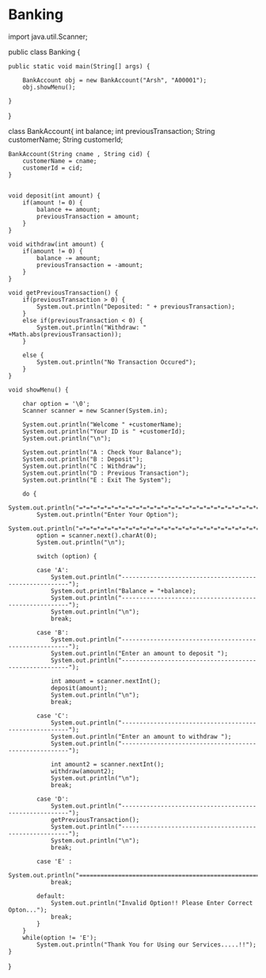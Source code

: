 # Banking


import java.util.Scanner;

public class Banking {

	public static void main(String[] args) {

		BankAccount obj = new BankAccount("Arsh", "A00001");
		obj.showMenu();

	}

}

class BankAccount{
	int balance;
	int previousTransaction;
	String customerName;
	String customerId;

	BankAccount(String cname , String cid) {
		customerName = cname;
		customerId = cid;
	}


	void deposit(int amount) {
		if(amount != 0) {
			balance += amount;
			previousTransaction = amount;
		}
	}

	void withdraw(int amount) {
		if(amount != 0) {
			balance -= amount;
			previousTransaction = -amount;
		}
	}

	void getPreviousTransaction() {
		if(previousTransaction > 0) {
			System.out.println("Deposited: " + previousTransaction);
		}
		else if(previousTransaction < 0) {
			System.out.println("Withdraw: " +Math.abs(previousTransaction));
		}

		else {
			System.out.println("No Transaction Occured");
		}
	}

	void showMenu() {

		char option = '\0';
		Scanner scanner = new Scanner(System.in);

		System.out.println("Welcome " +customerName);
		System.out.println("Your ID is " +customerId);
		System.out.println("\n");

		System.out.println("A : Check Your Balance");
		System.out.println("B : Deposit");
		System.out.println("C : Withdraw");
		System.out.println("D : Previous Transaction");
		System.out.println("E : Exit The System");

		do {
			System.out.println("=*=*=*=*=*=*=*=*=*=*=*=*=*=*=*=*=*=*=*=*=*=*=*=*=*=*=*=*=*=*=*=*=*=*=*=*=*=*=*=*=*=*=*=*=*=*=*=*=*=*=*=*=*=*=*=*=*=*=*=");
			System.out.println("Enter Your Option");
			System.out.println("=*=*=*=*=*=*=*=*=*=*=*=*=*=*=*=*=*=*=*=*=*=*=*=*=*=*=*=*=*=*=*=*=*=*=*=*=*=*=*=*=*=*=*=*=*=*=*=*=*=*=*=*=*=*=*=*=*=*=*=");
			option = scanner.next().charAt(0);
			System.out.println("\n");

			switch (option) {

			case 'A':
				System.out.println("-------------------------------------------------------");
				System.out.println("Balance = "+balance);
				System.out.println("-------------------------------------------------------");
				System.out.println("\n");
				break;

			case 'B':
				System.out.println("-------------------------------------------------------");
				System.out.println("Enter an amount to deposit ");
				System.out.println("-------------------------------------------------------");

				int amount = scanner.nextInt();
				deposit(amount);
				System.out.println("\n");
				break;

			case 'C':
				System.out.println("-------------------------------------------------------");
				System.out.println("Enter an amount to withdraw ");
				System.out.println("-------------------------------------------------------");

				int amount2 = scanner.nextInt();
				withdraw(amount2);
				System.out.println("\n");
				break;

			case 'D':
				System.out.println("-------------------------------------------------------");
				getPreviousTransaction();
				System.out.println("-------------------------------------------------------");
				System.out.println("\n");
				break;

			case 'E' :
				System.out.println("=========================================================================================================");
				break;

			default:
				System.out.println("Invalid Option!! Please Enter Correct Opton...");
				break;
			}
		}
		while(option != 'E');
			System.out.println("Thank You for Using our Services.....!!");
	}
}



